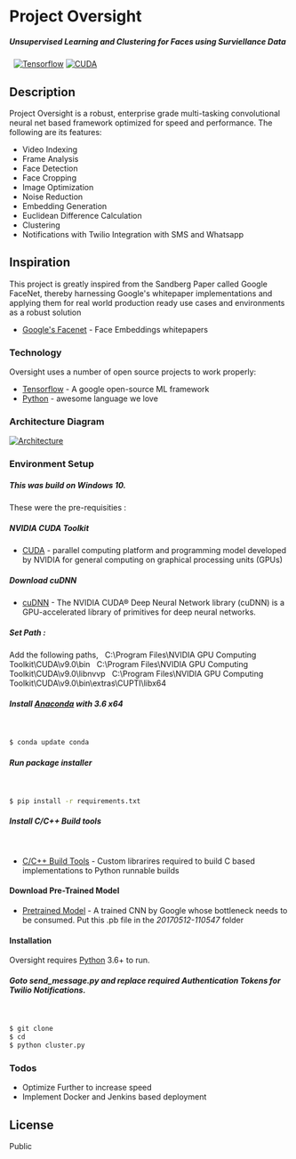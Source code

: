 # Project Oversight
##### Unsupervised Learning and Clustering for Faces using Surviellance Data
&nbsp;
[![Tensorflow](https://seedroid.com/img/post/icons/128/cc.nextlabs.tensorflow.jpg)](https://nodesource.com/products/nsolid)      [![CUDA](http://www.channelpronetwork.com/sites/default/files/styles/large/public/thumbnails/news//nvidia-cuda0.jpg?itok=TgfuEHhw)](https://nodesource.com/products/nsolid)

## Description
Project Oversight is a robust, enterprise grade multi-tasking convolutional neural net based framework optimized for speed and performance. The following are its features:

  - Video Indexing
  - Frame Analysis
  - Face Detection
  - Face Cropping
  - Image Optimization
  - Noise Reduction
  - Embedding Generation
  - Euclidean Difference Calculation
  - Clustering
  - Notifications with Twilio Integration with SMS and Whatsapp

## Inspiration
This project is greatly inspired from the Sandberg Paper called Google FaceNet, thereby harnessing Google's whitepaper implementations and applying them for real world production ready use cases and environments as a robust solution

* [Google's Facenet] - Face Embeddings whitepapers

### Technology

Oversight uses a number of open source projects to work properly:

* [Tensorflow] - A google open-source ML framework
* [Python] - awesome language we love

### Architecture Diagram
[![Architecture](https://raw.githubusercontent.com/pourabkarchaudhuri/unsupervised-clustering-faces-tensorflow/master/project_oversight_architecture.png)](https://nodesource.com/products/nsolid)

### Environment Setup

##### This was build on Windows 10.

These were the pre-requisities :

##### NVIDIA CUDA Toolkit
* [CUDA] - parallel computing platform and programming model developed by NVIDIA for general computing on graphical processing units (GPUs)

##### Download cuDNN
* [cuDNN] - The NVIDIA CUDA® Deep Neural Network library (cuDNN) is a GPU-accelerated library of primitives for deep neural networks.

##### Set Path :
Add the following paths,
&nbsp;
C:\Program Files\NVIDIA GPU Computing Toolkit\CUDA\v9.0\bin
&nbsp;
C:\Program Files\NVIDIA GPU Computing Toolkit\CUDA\v9.0\libnvvp
&nbsp;
C:\Program Files\NVIDIA GPU Computing Toolkit\CUDA\v9.0\bin\extras\CUPTI\libx64

##### Install [Anaconda](https://www.anaconda.com/download/) with 3.6 x64
&nbsp;
```sh
$ conda update conda
```

##### Run package installer
&nbsp;
```sh
$ pip install -r requirements.txt
```

##### Install C/C++ Build tools
&nbsp;
* [C/C++ Build Tools] - Custom librarires required to build C based implementations to Python runnable builds

#### Download Pre-Trained Model

* [Pretrained Model] - A trained CNN by Google whose bottleneck needs to be consumed. Put this .pb file in the *20170512-110547* folder

#### Installation

Oversight requires [Python](https://www.python.org/) 3.6+ to run.

##### Goto send_message.py and replace required Authentication Tokens for Twilio Notifications.
&nbsp;

```sh
$ git clone 
$ cd
$ python cluster.py
```

### Todos

 - Optimize Further to increase speed
 - Implement Docker and Jenkins based deployment

License
----

Public


   [Tensorflow]: <https://www.tensorflow.org/>
   [Python]: <https://www.python.org/>
   [Google's FaceNet]: <https://arxiv.org/abs/1503.03832>
   [Anaconda]: <https://www.anaconda.com/download/>
   [CUDA]: <https://developer.nvidia.com/cuda-90-download-archive?target_os=Windows&target_arch=x86_64&target_version=10&target_type=exelocal>
   [cuDNN]: <https://developer.nvidia.com/compute/machine-learning/cudnn/secure/v7.0.5/prod/9.0_20171129/cudnn-9.0-windows10-x64-v7>
   [Pretrained Model]: <https://drive.google.com/open?id=1587klj1PcXhCsjVgdG8c4W52GUWHv16->
   [C/C++ Build Tools]: <https://go.microsoft.com/fwlink/?LinkId=691126>
  
